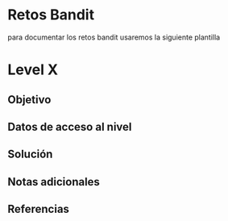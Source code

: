 
# Retos Bandit

para documentar los retos bandit usaremos la siguiente plantilla

# Level X

## Objetivo

## Datos de acceso al nivel 

## Solución

## Notas adicionales

## Referencias

